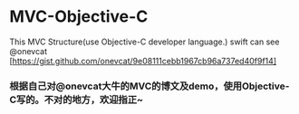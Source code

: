 # MVC-Objective-C
This MVC Structure(use Objective-C developer language.) swift can see @onevcat [https://gist.github.com/onevcat/9e08111cebb1967cb96a737ed40f9f14]

### 根据自己对@onevcat大牛的MVC的博文及demo，使用Objective-C写的。不对的地方，欢迎指正~
